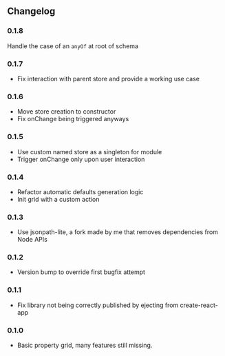 ## Changelog

### 0.1.8

Handle the case of an `anyOf` at root of schema

### 0.1.7

- Fix interaction with parent store and provide a working use case

### 0.1.6

- Move store creation to constructor
- Fix onChange being triggered anyways

### 0.1.5

- Use custom named store as a singleton for module
- Trigger onChange only upon user interaction

### 0.1.4

- Refactor automatic defaults generation logic
- Init grid with a custom action

### 0.1.3

- Use jsonpath-lite, a fork made by me that removes dependencies from Node APIs

### 0.1.2

- Version bump to override first bugfix attempt

### 0.1.1

- Fix library not being correctly published by ejecting from create-react-app

### 0.1.0

- Basic property grid, many features still missing.
